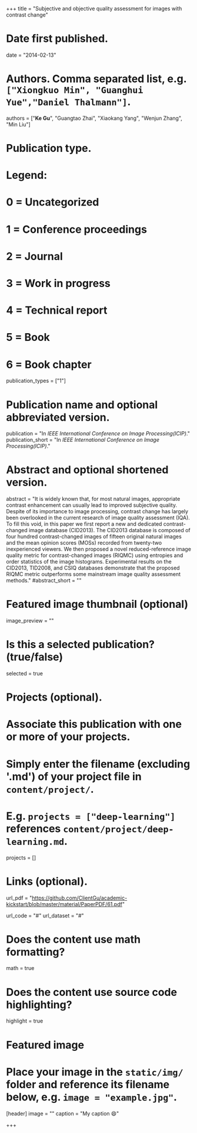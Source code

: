 +++
title = "Subjective and objective quality assessment for images with contrast change"

# Date first published.
date = "2014-02-13"

# Authors. Comma separated list, e.g. `["Xiongkuo Min", "Guanghui Yue","Daniel Thalmann"]`.
authors = ["**Ke Gu**", "Guangtao Zhai", "Xiaokang Yang", "Wenjun Zhang", "Min Liu"]
# Publication type.
# Legend:
# 0 = Uncategorized
# 1 = Conference proceedings
# 2 = Journal
# 3 = Work in progress
# 4 = Technical report
# 5 = Book
# 6 = Book chapter
publication_types = ["1"]

# Publication name and optional abbreviated version.
publication = "In *IEEE International Conference on Image Processing(ICIP)*."
publication_short = "In *IEEE International Conference on Image Processing(ICIP)*."

# Abstract and optional shortened version.
abstract = "It is widely known that, for most natural images, appropriate contrast enhancement can usually lead to improved subjective quality. Despite of its importance to image processing, contrast change has largely been overlooked in the current research of image quality assessment (IQA). To fill this void, in this paper we first report a new and dedicated contrast-changed image database (CID2013). The CID2013 database is composed of four hundred contrast-changed images of fifteen original natural images and the mean opinion scores (MOSs) recorded from twenty-two inexperienced viewers. We then proposed a novel reduced-reference image quality metric for contrast-changed images (RIQMC) using entropies and order statistics of the image histograms. Experimental results on the CID2013, TID2008, and CSIQ databases demonstrate that the proposed RIQMC metric outperforms some mainstream image quality assessment methods."
#abstract_short = ""

# Featured image thumbnail (optional)
image_preview = ""

# Is this a selected publication? (true/false)
selected = true

# Projects (optional).
#   Associate this publication with one or more of your projects.
#   Simply enter the filename (excluding '.md') of your project file in `content/project/`.
#   E.g. `projects = ["deep-learning"]` references `content/project/deep-learning.md`.
projects = []

# Links (optional).
url_pdf = "https://github.com/ClientGu/academic-kickstart/blob/master/material/PaperPDF/61.pdf"

url_code = "#"
url_dataset = "#"


# Does the content use math formatting?
math = true

# Does the content use source code highlighting?
highlight = true

# Featured image
# Place your image in the `static/img/` folder and reference its filename below, e.g. `image = "example.jpg"`.
[header]
image = ""
caption = "My caption 😄"

+++
